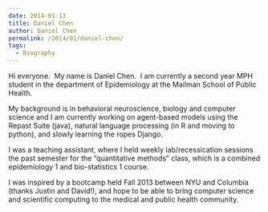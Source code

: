 ```yaml
---
date: 2014-01-13
title: Daniel Chen
author: Daniel Chen
permalink: /2014/01/daniel-chen/
tags:
  - Biography
---
```

Hi everyone.  My name is Daniel Chen.  I am currently a second year MPH student in the department of Epidemiology at the Mailman School of Public Health.

My background is in behavioral neuroscience, biology and computer science and I am currently working on agent-based models using the Repast Suite (java), natural language processing (in R and moving to python), and slowly learning the ropes Django.

I was a teaching assistant, where I held weekly lab/recessication sessions the past semester for the &#8220;quantitative methods&#8221; class, which is a combined epidemiology 1 and bio-statistics 1 course.

I was inspired by a bootcamp held Fall 2013 between NYU and Columbia (thanks Justin and David!), and hope to be able to bring computer science and scientific computing to the medical and public health community.
